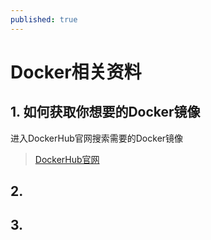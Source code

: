 ```yaml
---
published: true
---
```

# Docker相关资料

## 1. 如何获取你想要的Docker镜像

进入DockerHub官网搜索需要的Docker镜像
> [DockerHub官网](https://hub.docker.com/)

## 2. 

## 3.
